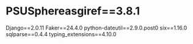 # PSUSphereasgiref==3.8.1
Django==2.0.11
Faker==24.4.0
python-dateutil==2.9.0.post0
six==1.16.0
sqlparse==0.4.4
typing_extensions==4.10.0
